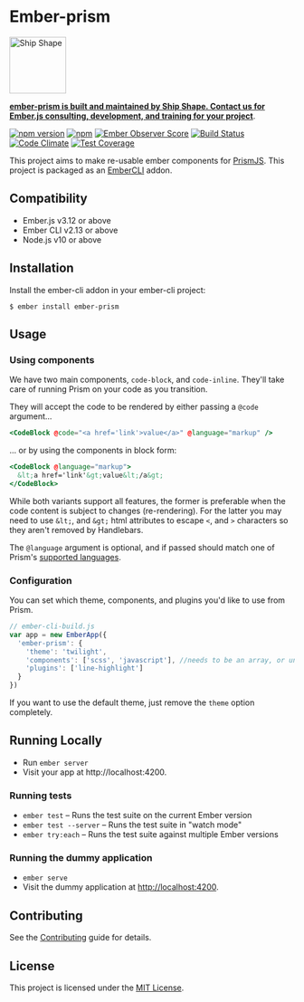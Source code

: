 # Ember-prism

<a href="https://shipshape.io/"><img src="http://i.imgur.com/DWHQjA5.png" alt="Ship Shape" width="100" height="100"/></a>

**[ember-prism is built and maintained by Ship Shape. Contact us for Ember.js consulting, development, and training for your project](https://shipshape.io/ember-consulting/)**.

[![npm version](https://badge.fury.io/js/ember-prism.svg)](http://badge.fury.io/js/ember-prism)
[![npm](https://img.shields.io/npm/dm/ember-prism.svg)]()
[![Ember Observer Score](https://emberobserver.com/badges/ember-prism.svg)](https://emberobserver.com/addons/ember-prism)
[![Build Status](https://travis-ci.org/shipshapecode/ember-prism.svg?branch=master)](https://travis-ci.org/shipshapecode/ember-prism)
[![Code Climate](https://codeclimate.com/github/shipshapecode/ember-prism/badges/gpa.svg)](https://codeclimate.com/github/shipshapecode/ember-prism)
[![Test Coverage](https://codeclimate.com/github/shipshapecode/ember-prism/badges/coverage.svg)](https://codeclimate.com/github/shipshapecode/ember-prism/coverage)

This project aims to make re-usable ember components for [PrismJS](http://prismjs.com/).
This project is packaged as an [EmberCLI](http://www.ember-cli.com) addon.

Compatibility
------------------------------------------------------------------------------

* Ember.js v3.12 or above
* Ember CLI v2.13 or above
* Node.js v10 or above


Installation
------------------------------------------------------------------------------

Install the ember-cli addon in your ember-cli project:

```shell
$ ember install ember-prism
```

## Usage

### Using components

We have two main components, `code-block`, and `code-inline`. They'll take care of running Prism on your code as you transition.

They will accept the code to be rendered by either passing a `@code` argument...
 
```hbs
<CodeBlock @code="<a href='link'>value</a>" @language="markup" />
``` 
 
... or by using the components in block form:

```hbs
<CodeBlock @language="markup">
  &lt;a href='link'&gt;value&lt;/a&gt;
</CodeBlock>
```
 
While both variants support all features, the former is preferable when the code content is subject to changes (re-rendering).
For the latter you may need to use `&lt;`, and `&gt;` html attributes to escape `<`, and `>` characters so they aren't removed by Handlebars.

The `@language` argument is optional, and if passed should match one of Prism's [supported languages](https://prismjs.com/#supported-languages).

### Configuration

You can set which theme, components, and plugins you'd like to use from Prism.

```js
// ember-cli-build.js
var app = new EmberApp({
  'ember-prism': {
    'theme': 'twilight',
    'components': ['scss', 'javascript'], //needs to be an array, or undefined.
    'plugins': ['line-highlight']
  }
})
```

If you want to use the default theme, just remove the `theme` option completely.

## Running Locally

* Run `ember server`
* Visit your app at http://localhost:4200.

### Running tests

* `ember test` – Runs the test suite on the current Ember version
* `ember test --server` – Runs the test suite in "watch mode"
* `ember try:each` – Runs the test suite against multiple Ember versions

### Running the dummy application

* `ember serve`
* Visit the dummy application at [http://localhost:4200](http://localhost:4200).

Contributing
------------------------------------------------------------------------------

See the [Contributing](CONTRIBUTING.md) guide for details.


License
------------------------------------------------------------------------------

This project is licensed under the [MIT License](LICENSE.md).
